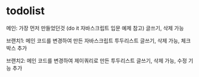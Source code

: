# todolist


메인:
가장 먼저 만들었던것 (do it 자바스크립트 입문 예제 참고)
글쓰기, 삭제 가능

브랜치1:
메인 코드를 변경하여 만든 자바스크립트 투두리스트
글쓰기, 삭제 가능, 체크박스 추가

브랜치2:
메인 코드를 변경하여 제이쿼리로 만든 투두리스트
글쓰기, 삭제 가능, 수정 기능 추가

